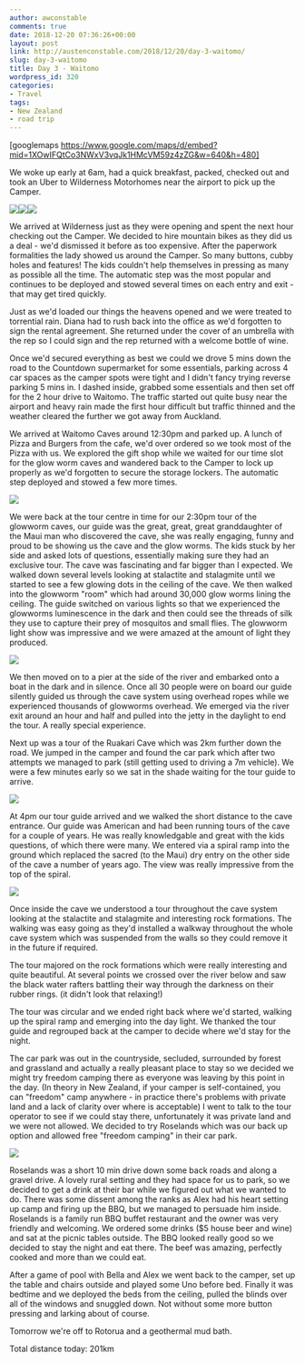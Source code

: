 ```yaml
---
author: awconstable
comments: true
date: 2018-12-20 07:36:26+00:00
layout: post
link: http://austenconstable.com/2018/12/20/day-3-waitomo/
slug: day-3-waitomo
title: Day 3 - Waitomo
wordpress_id: 320
categories:
- Travel
tags:
- New Zealand
- road trip
---
```


[googlemaps https://www.google.com/maps/d/embed?mid=1XOwIFQtCo3NWxV3vqJk1HMcVM59z4zZG&w=640&h=480]

We woke up early at 6am, had a quick breakfast, packed, checked out and took an Uber to Wilderness Motorhomes near the airport to pick up the Camper.

![](https://austenconstable.files.wordpress.com/2018/12/558e2e01-183b-449e-b726-a8d87a00c6c6-2.jpg)![](https://austenconstable.files.wordpress.com/2018/12/5f8e1c46-052c-450c-8fb3-a66c00b63b37-2.jpg)![](https://austenconstable.files.wordpress.com/2018/12/46aeea77-6646-4e61-a9f6-75c96cdda135-2.jpg)

We arrived at Wilderness just as they were opening and spent the next hour checking out the Camper. We decided to hire mountain bikes as they did us a deal - we'd dismissed it before as too expensive. After the paperwork formalities the lady showed us around the Camper. So many buttons, cubby holes and features! The kids couldn't help themselves in pressing as many as possible all the time. The automatic step was the most popular and continues to be deployed and stowed several times on each entry and exit - that may get tired quickly.

Just as we'd loaded our things the heavens opened and we were treated to torrential rain. Diana had to rush back into the office as we'd forgotten to sign the rental agreement. She returned under the cover of an umbrella with the rep so I could sign and the rep returned with a welcome bottle of wine.

Once we'd secured everything as best we could we drove 5 mins down the road to the Countdown supermarket for some essentials, parking across 4 car spaces as the camper spots were tight and I didn't fancy trying reverse parking 5 mins in. I dashed inside, grabbed some essentials and then set off for the 2 hour drive to Waitomo. The traffic started out quite busy near the airport and heavy rain made the first hour difficult but traffic thinned and the weather cleared the further we got away from Auckland.

We arrived at Waitomo Caves around 12:30pm and parked up. A lunch of Pizza and Burgers from the cafe, we'd over ordered so we took most of the Pizza with us. We explored the gift shop while we waited for our time slot for the glow worm caves and wandered back to the Camper to lock up properly as we'd forgotten to secure the storage lockers. The automatic step deployed and stowed a few more times.

![](https://austenconstable.files.wordpress.com/2018/12/img_9815-1.jpg)

We were back at the tour centre in time for our 2:30pm tour of the glowworm caves, our guide was the great, great, great granddaughter of the Maui man who discovered the cave, she was really engaging, funny and proud to be showing us the cave and the glow worms. The kids stuck by her side and asked lots of questions, essentially making sure they had an exclusive tour. The cave was fascinating and far bigger than I expected. We walked down several levels looking at stalactite and stalagmite until we started to see a few glowing dots in the ceiling of the cave. We then walked into the glowworm "room" which had around 30,000 glow worms lining the ceiling. The guide switched on various lights so that we experienced the glowworms luminescence in the dark and then could see the threads of silk they use to capture their prey of mosquitos and small flies. The glowworm light show was impressive and we were amazed at the amount of light they produced.

![](https://austenconstable.files.wordpress.com/2018/12/img_2281-1.jpg)

We then moved on to a pier at the side of the river and embarked onto a boat in the dark and in silence. Once all 30 people were on board our guide silently guided us through the cave system using overhead ropes while we experienced thousands of glowworms overhead. We emerged via the river exit around an hour and half and pulled into the jetty in the daylight to end the tour. A really special experience.

Next up was a tour of the Ruakari Cave which was 2km further down the road. We jumped in the camper and found the car park which after two attempts we managed to park (still getting used to driving a 7m vehicle). We were a few minutes early so we sat in the shade waiting for the tour guide to arrive.

![](https://austenconstable.files.wordpress.com/2018/12/img_2293-1.jpg)

At 4pm our tour guide arrived and we walked the short distance to the cave entrance. Our guide was American and had been running tours of the cave for a couple of years. He was really knowledgable and great with the kids questions, of which there were many. We entered via a spiral ramp into the ground which replaced the sacred (to the Maui) dry entry on the other side of the cave a number of years ago. The view was really impressive from the top of the spiral.

![](https://austenconstable.files.wordpress.com/2018/12/img_2303-2.jpg)

Once inside the cave we understood a tour throughout the cave system looking at the stalactite and stalagmite and interesting rock formations. The walking was easy going as they'd installed a walkway throughout the whole cave system which was suspended from the walls so they could remove it in the future if required.

The tour majored on the rock formations which were really interesting and quite beautiful. At several points we crossed over the river below and saw the black water rafters battling their way through the darkness on their rubber rings. (it didn't look that relaxing!)

The tour was circular and we ended right back where we'd started, walking up the spiral ramp and emerging into the day light. We thanked the tour guide and regrouped back at the camper to decide where we'd stay for the night.

The car park was out in the countryside, secluded, surrounded by forest and grassland and actually a really pleasant place to stay so we decided we might try freedom camping there as everyone was leaving by this point in the day. (In theory in New Zealand, if your camper is self-contained, you can "freedom" camp anywhere - in practice there's problems with private land and a lack of clarity over where is acceptable) I went to talk to the tour operator to see if we could stay there, unfortunately it was private land and we were not allowed. We decided to try Roselands which was our back up option and allowed free "freedom camping" in their car park.

![](https://austenconstable.files.wordpress.com/2018/12/img_2308-1.jpg)

Roselands was a short 10 min drive down some back roads and along a gravel drive. A lovely rural setting and they had space for us to park, so we decided to get a drink at their bar while we figured out what we wanted to do. There was some dissent among the ranks as Alex had his heart setting up camp and firing up the BBQ, but we managed to persuade him inside. Roselands is a family run BBQ buffet restaurant and the owner was very friendly and welcoming. We ordered some drinks ($5 house beer and wine) and sat at the picnic tables outside. The BBQ looked really good so we decided to stay the night and eat there. The beef was amazing, perfectly cooked and more than we could eat.

After a game of pool with Bella and Alex we went back to the camper, set up the table and chairs outside and played some Uno before bed. Finally it was bedtime and we deployed the beds from the ceiling, pulled the blinds over all of the windows and snuggled down. Not without some more button pressing and larking about of course.

Tomorrow we're off to Rotorua and a geothermal mud bath.

Total distance today: 201km
